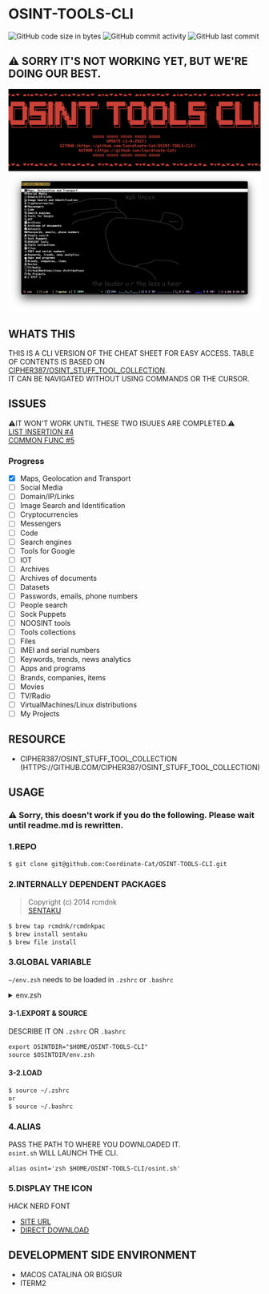 # OSINT-TOOLS-CLI

![GitHub code size in bytes](https://img.shields.io/github/languages/code-size/Coordinate-Cat/osint-tools-cli?style=flat-square)
![GitHub commit activity](https://img.shields.io/github/commit-activity/w/Coordinate-Cat/osint-tools-cli?style=flat-square)
![GitHub last commit](https://img.shields.io/github/last-commit/Coordinate-Cat/osint-tools-cli?style=flat-square)

## ⚠️ SORRY IT'S NOT WORKING YET, BUT WE'RE DOING OUR BEST.

![top](./assets/top.png)
![list](./assets/list.png)
## WHATS THIS

THIS IS A CLI VERSION OF THE CHEAT SHEET FOR EASY ACCESS.
TABLE OF CONTENTS IS BASED ON [CIPHER387/OSINT_STUFF_TOOL_COLLECTION](HTTPS://GITHUB.COM/CIPHER387/OSINT_STUFF_TOOL_COLLECTION).  
IT CAN BE NAVIGATED WITHOUT USING COMMANDS OR THE CURSOR.

## ISSUES
⚠️IT WON'T WORK UNTIL THESE TWO ISUUES ARE COMPLETED.⚠️  
[LIST INSERTION #4](https://github.com/Coordinate-Cat/OSINT-TOOLS-CLI/issues/4)  
[COMMON FUNC #5](https://github.com/Coordinate-Cat/OSINT-TOOLS-CLI/issues/5)

### Progress

- [x] Maps, Geolocation and Transport
- [ ] Social Media
- [ ] Domain/IP/Links
- [ ] Image Search and Identification
- [ ] Cryptocurrencies
- [ ] Messengers
- [ ] Code
- [ ] Search engines
- [ ] Tools for Google
- [ ] IOT
- [ ] Archives
- [ ] Archives of documents
- [ ] Datasets
- [ ] Passwords, emails, phone numbers
- [ ] People search
- [ ] Sock Puppets
- [ ] NOOSINT tools
- [ ] Tools collections
- [ ] Files
- [ ] IMEI and serial numbers
- [ ] Keywords, trends, news analytics
- [ ] Apps and programs
- [ ] Brands, companies, items
- [ ] Movies
- [ ] TV/Radio
- [ ] VirtualMachines/Linux distributions
- [ ] My Projects
## RESOURCE
- CIPHER387/OSINT_STUFF_TOOL_COLLECTION
  (HTTPS://GITHUB.COM/CIPHER387/OSINT_STUFF_TOOL_COLLECTION)

## USAGE

### ⚠️ Sorry, this doesn't work if you do the following. Please wait until readme.md is rewritten.

### 1.REPO
```
$ git clone git@github.com:Coordinate-Cat/OSINT-TOOLS-CLI.git
```

### 2.INTERNALLY DEPENDENT PACKAGES
> Copyright (c) 2014 rcmdnk  
[SENTAKU](https://github.com/rcmdnk/sentaku)
```
$ brew tap rcmdnk/rcmdnkpac
$ brew install sentaku
$ brew file install
```

### 3.GLOBAL VARIABLE
<!-- WRITE TO `~/.ZSHRC` OR `~/.BASHZRC` -->

`~/env.zsh` needs to be loaded in `.zshrc` or `.bashrc`  
<details>
<summary>env.zsh</summary>

```
# OSINT(TOC)
## TABLE OF CONTENTS
## Files without TITLE_ASCII. e.g.(osint.sh -> CHILD PAGE[EXIT] -> toc.sh)
export TOC="$HOME/OSINT-TOOLS-CLI/toc.sh"

# CHILD PAGE
export MAPS_GEOLOCATION_AND_TRANSPORT="$HOME/OSINT-TOOLS-CLI/bin/maps-geolocation-and-transport.sh"
export SOCIAL_MEDIA="$HOME/OSINT-TOOLS-CLI/bin/soccial-media.sh"

export DOMAIN_IP_LINKS="$HOME/OSINT-TOOLS-CLI/bin/domain-ip-links.sh"
export IMAGE_SEARCH_AND_IDENTIFICATION="$HOME/OSINT-TOOLS-CLI/bin/image-search-and-identification.sh"
export CRYPTOCURRENCIES="$HOME/OSINT-TOOLS-CLI/bin/cryptocurrencies.sh"
export MESSENGERS="$HOME/OSINT-TOOLS-CLI/bin/messengers.sh"
export CODE="$HOME/OSINT-TOOLS-CLI/bin/code.sh"
export SEARCH_ENGINES="$HOME/OSINT-TOOLS-CLI/bin/search-engines.sh"
export TOOLS_FOR_GOOGLE="$HOME/OSINT-TOOLS-CLI/bin/tools-for-google.sh"
export IOT="$HOME/OSINT-TOOLS-CLI/bin/iot.sh"
export ARCHIVES="$HOME/OSINT-TOOLS-CLI/bin/archives.sh"
export ARCHIVES_OF_DOCUMENTS="$HOME/OSINT-TOOLS-CLI/bin/archives-of-documents.sh"
export DATASETS="$HOME/OSINT-TOOLS-CLI/bin/datasets.sh"
export PASSWORDS_EMAILS_PHONE_NUMBERS="$HOME/OSINT-TOOLS-CLI/bin/passwords-emails-phone-numbers.sh"
export PEOPLE_SEARCH="$HOME/OSINT-TOOLS-CLI/bin/people-search.sh"
export SOCK_PUPPETS="$HOME/OSINT-TOOLS-CLI/bin/sock-puppets.sh"
export NOOSINT_TOOLS="$HOME/OSINT-TOOLS-CLI/bin/noosint-tools.sh"
export TOOLS_COLLECTIONS="$HOME/OSINT-TOOLS-CLI/bin/tools-collections.sh"
export FILES="$HOME/OSINT-TOOLS-CLI/bin/files.sh"
export IMEI_AND_SERIAL_NUMBERS="$HOME/OSINT-TOOLS-CLI/bin/imei-and_-serial-numbers.sh"
export KEYWORDS_TRENDS_NEWS_ANALYTICS="$HOME/OSINT-TOOLS-CLI/bin/keywords-trends-news-analytics.sh"
export APPS_AND_PROGRAMS="$HOME/OSINT-TOOLS-CLI/bin/apps-and-programs.sh"
export BRANDS_COMPANIES_ITEMS="$HOME/OSINT-TOOLS-CLI/bin/brands-companies-items.sh"
export MOVIES="$HOME/OSINT-TOOLS-CLI/bin/movies.sh"
export TV_RADIO="$HOME/OSINT-TOOLS-CLI/bin/tv-radio.sh"
export VIRTUALMACHINES_LINUX_DISTRIBUTIONS="$HOME/OSINT-TOOLS-CLI/bin/virtualmachines-linux-distributions.sh"
export MY_PROJECTS="$HOME/OSINT-TOOLS-CLI/bin/my-projects.sh"

# OSINT/MAPS_GEOLOCATION_AND_TRANSPORT
export SOCIAL_MEDIA_AND_PHOTOS_MAPS="$HOME/OSINT-TOOLS-CLI/bin/MAPS_GEOLOCATION_AND_TRANSPORT/social-media-and-photos-maps.sh"
export NATURE_AVIATION="$HOME/OSINT-TOOLS-CLI/bin/MAPS_GEOLOCATION_AND_TRANSPORT/nature-aviation.sh"
export MARITIME="$HOME/OSINT-TOOLS-CLI/bin/MAPS_GEOLOCATION_AND_TRANSPORT/maritime.sh"
export RAILWAY="$HOME/OSINT-TOOLS-CLI/bin/MAPS_GEOLOCATION_AND_TRANSPORT/railway.sh"
export ROUTES="$HOME/OSINT-TOOLS-CLI/bin/MAPS_GEOLOCATION_AND_TRANSPORT/routes.sh"
export POLITICS_CONFLICTS_AND_CRISIS="$HOME/OSINT-TOOLS-CLI/bin/MAPS_GEOLOCATION_AND_TRANSPORT/politics-conflicts-and-crisis.sh"
export URBAN_AND_INDUSTRIAL_INFRASTRUCTURE="$HOME/OSINT-TOOLS-CLI/bin/MAPS_GEOLOCATION_AND_TRANSPORT/urban-and-industrial-infrastructure.sh"
export TRANSPORT="$HOME/OSINT-TOOLS-CLI/bin/MAPS_GEOLOCATION_AND_TRANSPORT/transport.sh"
export COMMUNICATIONS_INTERNET_TECHNOLOGIES="$HOME/OSINT-TOOLS-CLI/bin/MAPS_GEOLOCATION_AND_TRANSPORT/communications-Internet-technologies.sh"
export TOOLS="$HOME/OSINT-TOOLS-CLI/bin/MAPS_GEOLOCATION_AND_TRANSPORT/tools.sh"
export STREET_VIEW="$HOME/OSINT-TOOLS-CLI/bin/MAPS_GEOLOCATION_AND_TRANSPORT/street-view.sh"
export OTHER="$HOME/OSINT-TOOLS-CLI/bin/MAPS_GEOLOCATION_AND_TRANSPORT/other.sh"

# OSINT/SOCIAL_MEDIA
export TWITTER="$HOME/OSINT-TOOLS-CLI/bin/SOCIAL_MEDIA/twitter.sh"
export YOUTUBE="$HOME/OSINT-TOOLS-CLI/bin/SOCIAL_MEDIA/youtube.sh"
```
</details>

#### 3-1.EXPORT & SOURCE
DESCRIBE IT ON `.zshrc` OR `.bashrc`
```
export OSINTDIR="$HOME/OSINT-TOOLS-CLI"
source $OSINTDIR/env.zsh
```

#### 3-2.LOAD
```
$ source ~/.zshrc
or
$ source ~/.bashrc
```

### 4.ALIAS
PASS THE PATH TO WHERE YOU DOWNLOADED IT.  
`osint.sh` WILL LAUNCH THE CLI.
```
alias osint='zsh $HOME/OSINT-TOOLS-CLI/osint.sh'
```

### 5.DISPLAY THE ICON
HACK NERD FONT  
- [SITE URL](https://www.nerdfonts.com/font-downloads)  
- [DIRECT DOWNLOAD](https://github.com/ryanoasis/nerd-fonts/releases/download/v2.1.0/Hack.zip)

## DEVELOPMENT SIDE ENVIRONMENT

- MACOS CATALINA OR BIGSUR
- ITERM2
